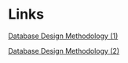 # Links

[Database Design Methodology (1)](https://jinlow.medium.com/database-design-methodology-1-320ad33a7b85)

[Database Design Methodology (2)](https://experiencestack.co/database-design-methodology-2-6b8a142d838f)